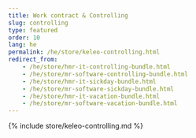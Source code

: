 ```yaml
---
title: Work contract & Controlling
slug: controlling
type: featured
order: 10
lang: he
permalink: /he/store/keleo-controlling.html
redirect_from:
    - /he/store/hmr-it-controlling-bundle.html
    - /he/store/mr-software-controlling-bundle.html
    - /he/store/hmr-it-sickday-bundle.html
    - /he/store/mr-software-sickday-bundle.html
    - /he/store/hmr-it-vacation-bundle.html
    - /he/store/mr-software-vacation-bundle.html
---
```


{% include store/keleo-controlling.md %}
 
